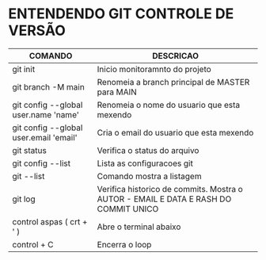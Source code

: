 # ENTENDENDO GIT CONTROLE DE VERSÃO

|COMANDO|DESCRICAO|
| - | - |
| git init | Inicio monitoramnto do projeto|
| git branch -M main | Renomeia a branch principal de MASTER para MAIN |
| git config --global user.name 'name' | Renomeia o nome do usuario que esta mexendo |
| git config --global user.email 'email'| Cria o email do usuario que esta mexendo |
| git status | Verifica o status do arquivo |
| git config --list |  Lista as configuracoes git |
| git --list | Comando mostra a listagem |
| git log | Verifica historico de commits. Mostra o AUTOR -  EMAIL E DATA E RASH DO COMMIT UNICO |
| control aspas ( crt + ' ) | Abre o terminal abaixo |
| control + C| Encerra o loop |

